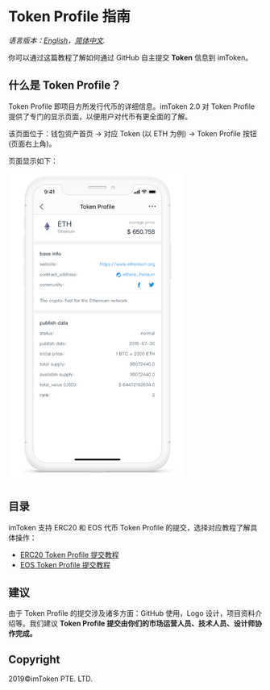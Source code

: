 # Token Profile 指南

*语言版本：[English](README.md)，[简体中文](README.zh-CN.md).*

你可以通过这篇教程了解如何通过 GitHub 自主提交 **Token** 信息到 imToken。

## 什么是 Token Profile？
Token Profile 即项目方所发行代币的详细信息。imToken 2.0 对 Token Profile 提供了专门的显示页面，以便用户对代币有更全面的了解。

该页面位于：钱包资产首页 -> 对应 Token (以 ETH 为例) -> Token Profile 按钮(页面右上角)。

页面显示如下：

![Wallet Tab](tutorial/sample.png)


## 目录

imToken 支持 ERC20 和 EOS 代币 Token Profile 的提交，选择对应教程了解具体操作：

- [ERC20 Token Profile 提交教程](tutorial/erc20-tutorial.zh-CN.md) 
- [EOS Token Profile 提交教程](tutorial/eos-tutorial.zh-CN.md) 

## 建议
由于 Token Profile 的提交涉及诸多方面：GitHub 使用，Logo 设计，项目资料介绍等。我们建议 **Token Profile 提交由你们的市场运营人员、技术人员、设计师协作完成。**

## Copyright

2019&copy;imToken PTE. LTD.
